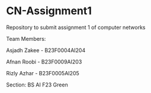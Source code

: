 # CN-Assignment1
Repository to submit assignment 1 of computer networks

Team Members:

  Asjadh Zakee - B23F0004AI204

  Afnan Roobi  - B23F0009AI203

  Rizly Azhar  - B23F0005AI205



Section: BS AI F23 Green
